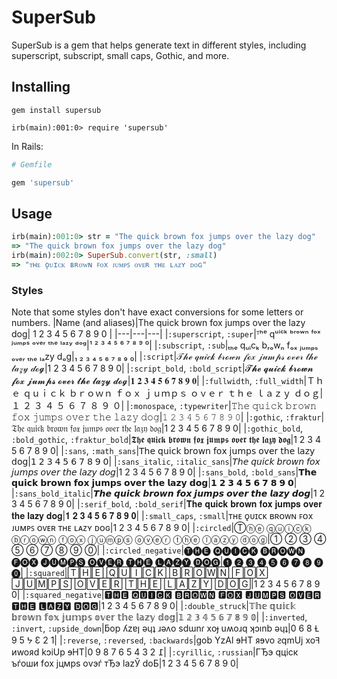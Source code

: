 # SuperSub

SuperSub is a gem that helps generate text in different styles, including superscript, subscript, small caps, Gothic, and more.

## Installing

```
gem install supersub

irb(main):001:0> require 'supersub'
```

In Rails:

```ruby
# Gemfile

gem 'supersub'
```

## Usage

```ruby
irb(main):001:0> str = "The quick brown fox jumps over the lazy dog"
=> "The quick brown fox jumps over the lazy dog"
irb(main):002:0> SuperSub.convert(str, :small)
=> "ᴛʜᴇ ǫᴜɪᴄᴋ ʙʀᴏᴡɴ ꜰᴏx ᴊᴜᴍᴘꜱ ᴏᴠᴇʀ ᴛʜᴇ ʟᴀᴢʏ ᴅᴏɢ"
```

### Styles

Note that some styles don't have exact conversions for some letters or numbers.
|Name (and aliases)|The quick brown fox jumps over the lazy dog| 1 2 3 4 5 6 7 8 9 0 |
|---|---|---|
|`:superscript`, `:super`|ᵀʰᵉ qᵘⁱᶜᵏ ᵇʳᵒʷⁿ ᶠᵒˣ ʲᵘᵐᵖˢ ᵒᵛᵉʳ ᵗʰᵉ ˡᵃᶻʸ ᵈᵒᵍ|¹ ² ³ ⁴ ⁵ ⁶ ⁷ ⁸ ⁹ ⁰|
|`:subscript`, `:sub`|ₜₕₑ qᵤᵢcₖ bᵣₒwₙ fₒₓ ⱼᵤₘₚₛ ₒᵥₑᵣ ₜₕₑ ₗₐzy dₒg|₁ ₂ ₃ ₄ ₅ ₆ ₇ ₈ ₉ ₀|
|`:script`|𝒯𝒽ℯ 𝓆𝓊𝒾𝒸𝓀 𝒷𝓇ℴ𝓌𝓃 𝒻ℴ𝓍 𝒿𝓊𝓂𝓅𝓈 ℴ𝓋ℯ𝓇 𝓉𝒽ℯ 𝓁𝒶𝓏𝓎 𝒹ℴ𝓰|1 2 3 4 5 6 7 8 9 0|
|`:script_bold`, `:bold_script`|𝓣𝓱𝓮 𝓺𝓾𝓲𝓬𝓴 𝓫𝓻𝓸𝔀𝓷 𝓯𝓸𝔁 𝓳𝓾𝓶𝓹𝓼 𝓸𝓿𝓮𝓻 𝓽𝓱𝓮 𝓵𝓪𝔃𝔂 𝓭𝓸𝓰|𝟏 𝟐 𝟑 𝟒 𝟓 𝟔 𝟕 𝟖 𝟗 𝟎|
|`:fullwidth`, `:full_width`|Ｔｈｅ ｑｕｉｃｋ ｂｒｏｗｎ ｆｏｘ ｊｕｍｐｓ ｏｖｅｒ ｔｈｅ ｌａｚｙ ｄｏｇ|１ ２ ３ ４ ５ ６ ７ ８ ９ ０|
|`:monospace`, `:typewriter`|𝚃𝚑𝚎 𝚚𝚞𝚒𝚌𝚔 𝚋𝚛𝚘𝚠𝚗 𝚏𝚘𝚡 𝚓𝚞𝚖𝚙𝚜 𝚘𝚟𝚎𝚛 𝚝𝚑𝚎 𝚕𝚊𝚣𝚢 𝚍𝚘𝚐|𝟷 𝟸 𝟹 𝟺 𝟻 𝟼 𝟽 𝟾 𝟿 𝟶|
|`:gothic`, `:fraktur`|𝔗𝔥𝔢 𝔮𝔲𝔦𝔠𝔨 𝔟𝔯𝔬𝔴𝔫 𝔣𝔬𝔵 𝔧𝔲𝔪𝔭𝔰 𝔬𝔳𝔢𝔯 𝔱𝔥𝔢 𝔩𝔞𝔷𝔶 𝔡𝔬𝔤|1 2 3 4 5 6 7 8 9 0|
|`:gothic_bold`, `:bold_gothic`, `:fraktur_bold`|𝕿𝖍𝖊 𝖖𝖚𝖎𝖈𝖐 𝖇𝖗𝖔𝖜𝖓 𝖋𝖔𝖝 𝖏𝖚𝖒𝖕𝖘 𝖔𝖛𝖊𝖗 𝖙𝖍𝖊 𝖑𝖆𝖟𝖞 𝖉𝖔𝖌|1 2 3 4 5 6 7 8 9 0|
|`:sans`, `:math_sans`|𝖳𝗁𝖾 𝗊𝗎𝗂𝖼𝗄 𝖻𝗋𝗈𝗐𝗇 𝖿𝗈𝗑 𝗃𝗎𝗆𝗉𝗌 𝗈𝗏𝖾𝗋 𝗍𝗁𝖾 𝗅𝖺𝗓𝗒 𝖽𝗈𝗀|𝟣 𝟤 𝟥 𝟦 𝟧 𝟨 𝟩 𝟪 𝟫 𝟢|
|`:sans_italic`, `:italic_sans`|𝘛𝘩𝘦 𝘲𝘶𝘪𝘤𝘬 𝘣𝘳𝘰𝘸𝘯 𝘧𝘰𝘹 𝘫𝘶𝘮𝘱𝘴 𝘰𝘷𝘦𝘳 𝘵𝘩𝘦 𝘭𝘢𝘻𝘺 𝘥𝘰𝘨|1 2 3 4 5 6 7 8 9 0|
|`:sans_bold`, `:bold_sans`|𝗧𝗵𝗲 𝗾𝘂𝗶𝗰𝗸 𝗯𝗿𝗼𝘄𝗻 𝗳𝗼𝘅 𝗷𝘂𝗺𝗽𝘀 𝗼𝘃𝗲𝗿 𝘁𝗵𝗲 𝗹𝗮𝘇𝘆 𝗱𝗼𝗴|𝟭 𝟮 𝟯 𝟰 𝟱 𝟲 𝟳 𝟴 𝟵 𝟬|
|`:sans_bold_italic`|𝙏𝙝𝙚 𝙦𝙪𝙞𝙘𝙠 𝙗𝙧𝙤𝙬𝙣 𝙛𝙤𝙭 𝙟𝙪𝙢𝙥𝙨 𝙤𝙫𝙚𝙧 𝙩𝙝𝙚 𝙡𝙖𝙯𝙮 𝙙𝙤𝙜|1 2 3 4 5 6 7 8 9 0|
|`:serif_bold`, `:bold_serif`|𝐓𝐡𝐞 𝐪𝐮𝐢𝐜𝐤 𝐛𝐫𝐨𝐰𝐧 𝐟𝐨𝐱 𝐣𝐮𝐦𝐩𝐬 𝐨𝐯𝐞𝐫 𝐭𝐡𝐞 𝐥𝐚𝐳𝐲 𝐝𝐨𝐠|𝟏 𝟐 𝟑 𝟒 𝟓 𝟔 𝟕 𝟖 𝟗 𝟎|
|`:small_caps`, `:small`|ᴛʜᴇ ǫᴜɪᴄᴋ ʙʀᴏᴡɴ ꜰᴏx ᴊᴜᴍᴘꜱ ᴏᴠᴇʀ ᴛʜᴇ ʟᴀᴢʏ ᴅᴏɢ|1 2 3 4 5 6 7 8 9 0|
|`:circled`|Ⓣⓗⓔ ⓠⓤⓘⓒⓚ ⓑⓡⓞⓦⓝ ⓕⓞⓧ ⓙⓤⓜⓟⓢ ⓞⓥⓔⓡ ⓣⓗⓔ ⓛⓐⓩⓨ ⓓⓞⓖ|① ② ③ ④ ⑤ ⑥ ⑦ ⑧ ⑨ ⓪|
|`:circled_negative`|🅣🅗🅔 🅠🅤🅘🅒🅚 🅑🅡🅞🅦🅝 🅕🅞🅧 🅙🅤🅜🅟🅢 🅞🅥🅔🅡 🅣🅗🅔 🅛🅐🅩🅨 🅓🅞🅖|➊ ➋ ➌ ➍ ➎ ➏ ➐ ➑ ➒ ⓿|
|`:squared`|🅃🄷🄴 🅀🅄🄸🄲🄺 🄱🅁🄾🅆🄽 🄵🄾🅇 🄹🅄🄼🄿🅂 🄾🅅🄴🅁 🅃🄷🄴 🄻🄰🅉🅈 🄳🄾🄶|1 2 3 4 5 6 7 8 9 0|
|`:squared_negative`|🆃🅷🅴 🆀🆄🅸🅲🅺 🅱🆁🅾🆆🅽 🅵🅾🆇 🅹🆄🅼🅿🆂 🅾🆅🅴🆁 🆃🅷🅴 🅻🅰🆉🆈 🅳🅾🅶|1 2 3 4 5 6 7 8 9 0|
|`:double_struck`|𝕋𝕙𝕖 𝕢𝕦𝕚𝕔𝕜 𝕓𝕣𝕠𝕨𝕟 𝕗𝕠𝕩 𝕛𝕦𝕞𝕡𝕤 𝕠𝕧𝕖𝕣 𝕥𝕙𝕖 𝕝𝕒𝕫𝕪 𝕕𝕠𝕘|𝟙 𝟚 𝟛 𝟜 𝟝 𝟞 𝟟 𝟠 𝟡 𝟘|
|`:inverted`, `:invert`, `:upside_down`|ƃop ʎzɐן ǝɥʇ ɹǝʌo sdɯnɾ xoɟ uʍoɹq ʞɔınb ǝɥʇ|0 6 8 Ɫ 9 5 ᔭ Ɛ 2 1|
|`:reverse`, `:reversed`, `:backwards`|gob YzAl ɘHT ᴙɘvo ꙅqmUj xoꟻ ᴎwoᴙd kↄiUp ɘHT|0 9 8 7 6 5 4 3 2 ߁|
|`:cyrillic`, `:russian`|ГЂэ qціск ъѓоши fох јцмрѕ оvэѓ тЂэ lаzЎ dоБ|1 2 3 4 5 6 7 8 9 0|
